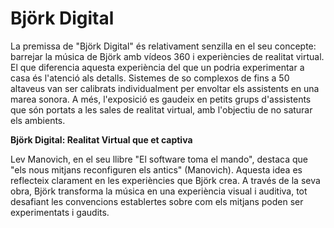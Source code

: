 # Björk Digital

La premissa de "Björk Digital" és relativament senzilla en el seu concepte: barrejar la música de Björk amb vídeos 360 i experiències de realitat virtual. El que diferencia aquesta experiència del que un podria experimentar a casa és l'atenció als detalls. Sistemes de so complexos de fins a 50 altaveus van ser calibrats individualment per envoltar els assistents en una marea sonora. A més, l'exposició es gaudeix en petits grups d'assistents que són portats a les sales de realitat virtual, amb l'objectiu de no saturar els ambients.

**Björk Digital: Realitat Virtual que et captiva**

Lev Manovich, en el seu llibre "El software toma el mando", destaca que "els nous mitjans reconfiguren els antics" (Manovich). Aquesta idea es reflecteix clarament en les experiències que Björk crea. A través de la seva obra, Björk transforma la música en una experiència visual i auditiva, tot desafiant les convencions establertes sobre com els mitjans poden ser experimentats i gaudits.
